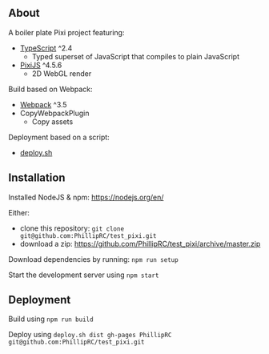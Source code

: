 ## About
A boiler plate Pixi project featuring:
* [TypeScript](http://www.typescriptlang.org/) ^2.4
  * Typed superset of JavaScript that compiles to plain JavaScript
* [PixiJS](http://www.pixijs.com/) ^4.5.6
  * 2D WebGL render

Build based on Webpack:
* [Webpack](https://webpack.js.org/) ^3.5
* CopyWebpackPlugin
  * Copy assets

Deployment based on a script:
* [deploy.sh](https://github.com/X1011/git-directory-deploy)

## Installation
Installed NodeJS & npm: https://nodejs.org/en/

Either:
* clone this repository: `git clone git@github.com:PhillipRC/test_pixi.git`
* download a zip: https://github.com/PhillipRC/test_pixi/archive/master.zip

Download dependencies by running: `npm run setup`

Start the development server using `npm start`

## Deployment
Build using `npm run build`

Deploy using `deploy.sh dist gh-pages PhillipRC git@github.com:PhillipRC/test_pixi.git`
